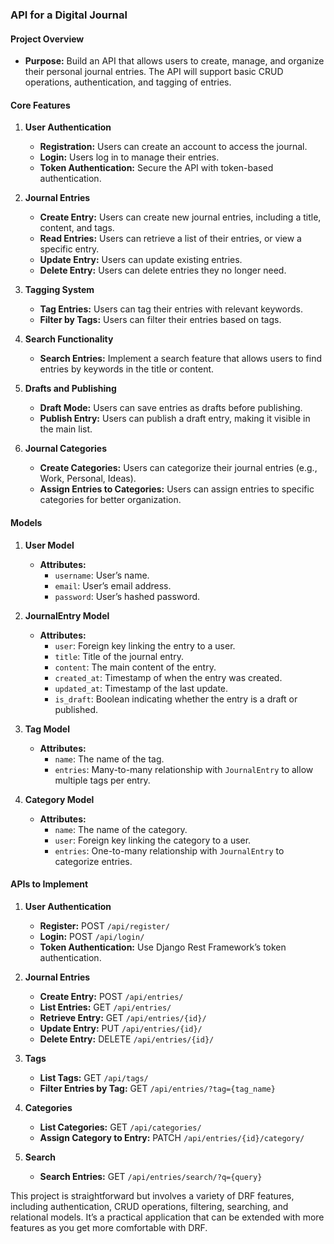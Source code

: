 ### **API for a Digital Journal**

#### **Project Overview**

- **Purpose:** Build an API that allows users to create, manage, and organize their personal journal entries. The API will support basic CRUD operations, authentication, and tagging of entries.

#### **Core Features**

1. **User Authentication**
    
    - **Registration:** Users can create an account to access the journal.
    - **Login:** Users log in to manage their entries.
    - **Token Authentication:** Secure the API with token-based authentication.
2. **Journal Entries**
    
    - **Create Entry:** Users can create new journal entries, including a title, content, and tags.
    - **Read Entries:** Users can retrieve a list of their entries, or view a specific entry.
    - **Update Entry:** Users can update existing entries.
    - **Delete Entry:** Users can delete entries they no longer need.
3. **Tagging System**
    
    - **Tag Entries:** Users can tag their entries with relevant keywords.
    - **Filter by Tags:** Users can filter their entries based on tags.
4. **Search Functionality**
    
    - **Search Entries:** Implement a search feature that allows users to find entries by keywords in the title or content.
5. **Drafts and Publishing**
    
    - **Draft Mode:** Users can save entries as drafts before publishing.
    - **Publish Entry:** Users can publish a draft entry, making it visible in the main list.
6. **Journal Categories**
    
    - **Create Categories:** Users can categorize their journal entries (e.g., Work, Personal, Ideas).
    - **Assign Entries to Categories:** Users can assign entries to specific categories for better organization.

#### **Models**

1. **User Model**
    
    - **Attributes:**
        - `username`: User’s name.
        - `email`: User’s email address.
        - `password`: User’s hashed password.
2. **JournalEntry Model**
    
    - **Attributes:**
        - `user`: Foreign key linking the entry to a user.
        - `title`: Title of the journal entry.
        - `content`: The main content of the entry.
        - `created_at`: Timestamp of when the entry was created.
        - `updated_at`: Timestamp of the last update.
        - `is_draft`: Boolean indicating whether the entry is a draft or published.
3. **Tag Model**
    
    - **Attributes:**
        - `name`: The name of the tag.
        - `entries`: Many-to-many relationship with `JournalEntry` to allow multiple tags per entry.
4. **Category Model**
    
    - **Attributes:**
        - `name`: The name of the category.
        - `user`: Foreign key linking the category to a user.
        - `entries`: One-to-many relationship with `JournalEntry` to categorize entries.

#### **APIs to Implement**

1. **User Authentication**
    
    - **Register:** POST `/api/register/`
    - **Login:** POST `/api/login/`
    - **Token Authentication:** Use Django Rest Framework’s token authentication.
2. **Journal Entries**
    
    - **Create Entry:** POST `/api/entries/`
    - **List Entries:** GET `/api/entries/`
    - **Retrieve Entry:** GET `/api/entries/{id}/`
    - **Update Entry:** PUT `/api/entries/{id}/`
    - **Delete Entry:** DELETE `/api/entries/{id}/`
3. **Tags**
    
    - **List Tags:** GET `/api/tags/`
    - **Filter Entries by Tag:** GET `/api/entries/?tag={tag_name}`
4. **Categories**
    
    - **List Categories:** GET `/api/categories/`
    - **Assign Category to Entry:** PATCH `/api/entries/{id}/category/`
5. **Search**
    
    - **Search Entries:** GET `/api/entries/search/?q={query}`

This project is straightforward but involves a variety of DRF features, including authentication, CRUD operations, filtering, searching, and relational models. It’s a practical application that can be extended with more features as you get more comfortable with DRF.
